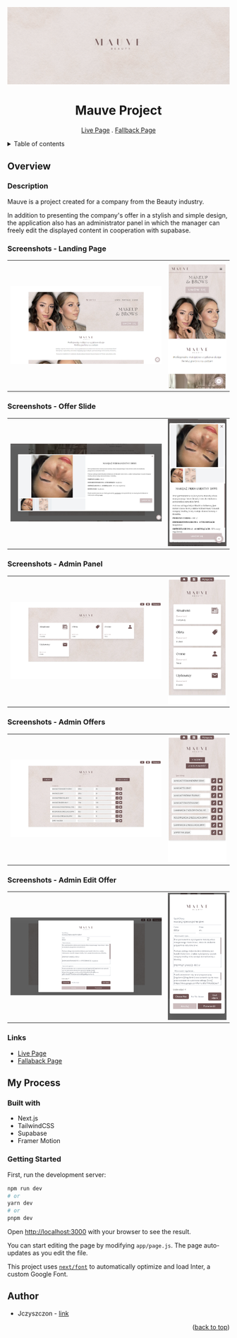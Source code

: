 ![Banner Mauve](/app/img/mauve-banner.png)

<div align="center">

# Mauve Project

[Live Page][live-page] . [Fallback Page][fallback-page]

</div>

<details>
<summary>Table of contents</summary>

-   [Overview](#overview)
    -   [Description](#the-challenge)
    -   [Screenshots - Landing Page](#screenshots-landing)
    -   [Screenshots - Offer](#screenshots-offer)
    -   [Screenshots - Admin Panel](#screenshots-admin-panel)
    -   [Screenshots - Admin Offers](#screenshots-admin-offers)
    -   [Screenshots - Admin Edit Offer](#screenshots-admin-edit)
    -   [Links](#links)
-   [My process](#my-process)
    -   [Built with](#built-with)
    -   [Getting Started](#getting-started)
-   [Author](#author)

</details>

## Overview

### Description

Mauve is a project created for a company from the Beauty industry.

In addition to presenting the company's offer in a stylish and simple design, the application also has an administrator panel in which the manager can freely edit the displayed content in cooperation with supabase.

### Screenshots - Landing Page

<table>
    <tr>
        <td>
            <img src="./app/img/mauve-landing.png" alt="Desktop solution" width="100%" title="Desktop solution"/>
        </td>
        <td>
            <img src="./app/img/mauve-landing-mobile.png" alt="Mobile solution" title="Mobile solution" width="100%" />
        </td>
    </tr>
</table>

### Screenshots - Offer Slide

<table>
    <tr>
        <td>
            <img src="./app/img/mauve-offer.png" alt="Desktop solution" width="100%" title="Desktop solution"/>
        </td>
        <td>
            <img src="./app/img/mauve-offer-mobile.png" alt="Mobile solution" title="Mobile solution" width="100%" />
        </td>
    </tr>
</table>

### Screenshots - Admin Panel

<table>
    <tr>
        <td>
            <img src="./app/img/mauve-admin.png" alt="Desktop solution" width="100%" title="Desktop solution"/>
        </td>
        <td>
            <img src="./app/img/mauve-admin-mobile.png" alt="Mobile solution" title="Mobile solution" width="100%" />
        </td>
    </tr>
</table>

### Screenshots - Admin Offers

<table>
    <tr>
        <td>
            <img src="./app/img/mauve-admin-offer.png" alt="Desktop solution" width="100%" title="Desktop solution"/>
        </td>
        <td>
            <img src="./app/img/mauve-admin-offer-mobile.png" alt="Mobile solution" title="Mobile solution" width="100%" />
        </td>
    </tr>
</table>

### Screenshots - Admin Edit Offer

<table>
    <tr>
        <td>
            <img src="./app/img/mauve-admin-edit.png" alt="Desktop solution" width="100%" title="Desktop solution"/>
        </td>
        <td>
            <img src="./app/img/mauve-admin-edit-mobile.png" alt="Mobile solution" title="Mobile solution" width="100%" />
        </td>
    </tr>
</table>

### Links

-   [Live Page][live-page]
-   [Fallaback Page][fallback-page]

## My Process

### Built with

-   Next.js
-   TailwindCSS
-   Supabase
-   Framer Motion

### Getting Started

First, run the development server:

```bash
npm run dev
# or
yarn dev
# or
pnpm dev
```

Open [http://localhost:3000](http://localhost:3000) with your browser to see the result.

You can start editing the page by modifying `app/page.js`. The page auto-updates as you edit the file.

This project uses [`next/font`](https://nextjs.org/docs/basic-features/font-optimization) to automatically optimize and load Inter, a custom Google Font.

## Author

-   Jczyszczon - [link](https://jczyszczon.pl)

<p align="right">(<a href="#top">back to top</a>)</p>

[live-page]: https://www.mauve.pl
[fallback-page]: https://mauve-brown.vercel.app



